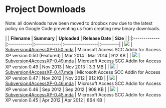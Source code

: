# Project Downloads #

Note: all downloads have been moved to dropbox now due to the latest policy on Google Code preventing us from creating new binary downloads.

| | **Filename** | **Summary** | **Uploaded** | **Release Date** | **Size** |
|:|:-------------|:------------|:-------------|:-----------------|:---------|
| [![](https://ssl.gstatic.com/codesite/ph/images/dl_arrow.gif)](http://bit.ly/1eg0NVv) | [Subversion4AccessXP-0.50.mda](http://bit.ly/1eg0NVv) | Microsoft Access SCC Addin for Access XP version 0.50 (Featured) | Mar 2014     | Mar 2014         | 912 KB   |
| [![](https://ssl.gstatic.com/codesite/ph/images/dl_arrow.gif)](http://bit.ly/17JNRo7) | [Subversion4AccessXP-0.49.mda](http://bit.ly/17JNRo7) | Microsoft Access SCC Addin for Access XP version 0.49 | Nov 2013     | Nov 2013         | 3.3 MB   |
| [![](https://ssl.gstatic.com/codesite/ph/images/dl_arrow.gif)](http://bit.ly/17JNR7w) | [Subversion4AccessXP-0.47.mda](http://bit.ly/17JNR7w) | Microsoft Access SCC Addin for Access XP version 0.47 | Nov 2012     | Nov 2012         | 912 KB   |
| [![](https://ssl.gstatic.com/codesite/ph/images/dl_arrow.gif)](http://bit.ly/1bV19wY) | [Subversion4AccessXP-0.46.mda](http://bit.ly/1bV19wY) | Microsoft Access SCC Addin for Access XP version 0.46 | Sep 2012     | Sep 2012         | 908 KB   |
| [![](https://ssl.gstatic.com/codesite/ph/images/dl_arrow.gif)](http://bit.ly/1hJMdq4) | [Subversion4AccessXP-0.45.mda](http://bit.ly/1hJMdq4) | Microsoft Access SCC Addin for Access XP version 0.45 | Apr 2012     | Apr 2012         | 864 KB   |